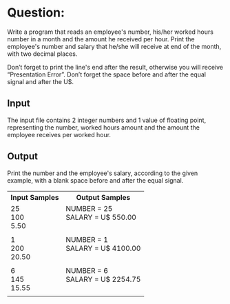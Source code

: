 # Question:

Write a program that reads an employee's number, his/her worked hours number in a month and the amount he received per hour. Print the employee's number and salary that he/she will receive at end of the month, with two decimal places.

Don’t forget to print the line's end after the result, otherwise you will receive “Presentation Error”.
Don’t forget the space before and after the equal signal and after the U$.

## Input

The input file contains 2 integer numbers and 1 value of floating point, representing the number, worked hours amount and the amount the employee receives per worked hour.

## Output

Print the number and the employee's salary, according to the given example, with a blank space before and after the equal signal.

<table>
    <tr>
        <th>Input Samples</th>
        <th>Output Samples</th>
    </tr>
    <tr></tr>
    <tr>
        <td>25<br />100<br />5.50<br /></td>
        <td>NUMBER = 25<br />SALARY = U$ 550.00<br /><br /></td>
    </tr>
    <tr></tr>
    <tr>
        <td></td>
        <td></td>
    </tr>
    <tr></tr>
    <tr>
        <td>1<br />200<br />20.50<br /></td>
        <td>NUMBER = 1<br />SALARY = U$ 4100.00<br /><br /></td>
    </tr>
    <tr></tr>
    <tr>
        <td></td>
        <td></td>
    </tr>
    <tr></tr>
    <tr>
        <td>6<br />145<br />15.55<br /></td>
        <td>NUMBER = 6<br />SALARY = U$ 2254.75<br /><br /></td>
    </tr>
    <tr></tr>
    <tr>
        <td></td>
        <td></td>
    </tr>
    <tr></tr>
</table>
